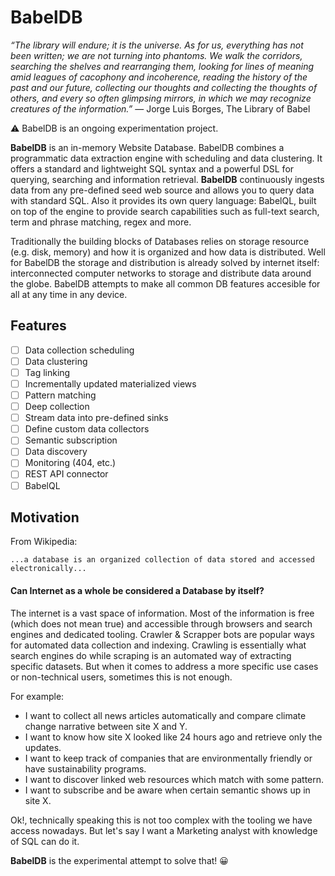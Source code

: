# BabelDB

_“The library will endure; it is the universe. As for us, everything has not been written; we are not turning into phantoms. We walk the corridors, searching the shelves and rearranging them, looking for lines of meaning amid leagues of cacophony and incoherence, reading the history of the past and our future, collecting our thoughts and collecting the thoughts of others, and every so often glimpsing mirrors, in which we may recognize creatures of the information.”_ ― Jorge Luis Borges, The Library of Babel

⚠️ BabelDB is an ongoing experimentation project.

**BabelDB** is an in-memory Website Database. BabelDB combines a programmatic data extraction engine with scheduling and data clustering. It offers a standard and lightweight SQL syntax and a powerful DSL for querying, searching and information retrieval.
**BabelDB** continuously ingests data from any pre-defined seed web source and allows you to query data with standard SQL. Also it provides its own query language: BabelQL, built on top of the engine to provide search capabilities such as full-text search, term and phrase matching, regex and more.

Traditionally the building blocks of Databases relies on storage resource (e.g. disk, memory) and how it is organized and how data is distributed. Well for BabelDB the storage and distribution is already solved by internet itself: interconnected computer networks to storage and distribute data around the globe. BabelDB attempts to make all common DB features accesible for all at any time in any device. 


## Features

- [ ] Data collection scheduling
- [ ] Data clustering
- [ ] Tag linking
- [ ] Incrementally updated materialized views
- [ ] Pattern matching
- [ ] Deep collection
- [ ] Stream data into pre-defined sinks
- [ ] Define custom data collectors
- [ ] Semantic subscription
- [ ] Data discovery
- [ ] Monitoring (404, etc.)
- [ ] REST API connector
- [ ] BabelQL

## Motivation

From Wikipedia: 
```
...a database is an organized collection of data stored and accessed electronically...
```

#### Can Internet as a whole be considered a Database by itself?

The internet is a vast space of information. Most of the information is free (which does not mean true) and accessible through browsers and search engines and dedicated tooling. Crawler & Scrapper bots are popular ways for automated data collection and indexing. Crawling is essentially what search engines do while scraping is an automated way of extracting specific datasets.
But when it comes to address a more specific use cases or non-technical users, sometimes this is not enough. 

For example: 
- I want to collect all news articles automatically and compare climate change narrative between site X and Y.
- I want to know how site X looked like 24 hours ago and retrieve only the updates.
- I want to keep track of companies that are environmentally friendly or have sustainability programs.
- I want to discover linked web resources which match with some pattern.
- I want to subscribe and be aware when certain semantic shows up in site X.

Ok!, technically speaking this is not too complex with the tooling we have access nowadays. But let's say I want a Marketing analyst with knowledge of SQL can do it.  

**BabelDB** is the experimental attempt to solve that! 😀


